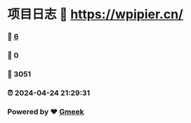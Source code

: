 # 项目日志 :link: https://wpipier.cn/ 
### :page_facing_up: [6](https://wpipier.cn//tag.html) 
### :speech_balloon: 0 
### :hibiscus: 3051 
### :alarm_clock: 2024-04-24 21:29:31 
### Powered by :heart: [Gmeek](https://github.com/Meekdai/Gmeek)
